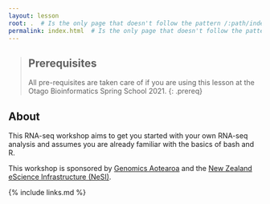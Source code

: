 ```yaml
---
layout: lesson
root: .  # Is the only page that doesn't follow the pattern /:path/index.html
permalink: index.html  # Is the only page that doesn't follow the pattern /:path/index.html
---
```


<!-- this is an html comment -->

> ## Prerequisites
>
> All pre-requisites are taken care of if you are using this lesson at the Otago Bioinformatics Spring School 2021.
{: .prereq}

## About

This RNA-seq workshop aims to get you started with your own RNA-seq analysis and assumes you are already familiar with the basics of bash and R.

This workshop is sponsored by <a href="https://www.genomics-aotearoa.org.nz/" target="_blank" rel="noopener noreferrer">Genomics Aotearoa</a> and the <a href="https://www.nesi.org.nz/" target="_blank" rel="noopener noreferrer">New Zealand eScience Infrastructure (NeSI)</a>. 

{% include links.md %}

